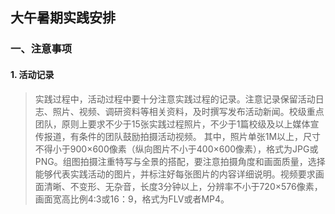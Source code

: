 ## 大午暑期实践安排

### 一、注意事项
#### 1. 活动记录
>实践过程中，活动过程中要十分注意实践过程的记录。注意记录保留活动日志、照片、视频、调研资料等相关资料，及时撰写发布活动新闻。校级重点团队，原则上要求不少于15张实践过程照片，不少于1篇校级及以上媒体宣传报道，有条件的团队鼓励拍摄活动视频。 其中，照片单张1M以上，尺寸不得小于900×600像素（纵向图片不小于400×600像素），格式为JPG或PNG。组图拍摄注重特写与全景的搭配，要注意拍摄角度和画面质量，选择能够代表实践活动的图片，并标注好每张图片的内容详细说明。视频要求画面清晰、不变形、无杂音，长度3分钟以上，分辨率不小于720×576像素，画面宽高比例4:3或16：9，格式为FLV或者MP4。